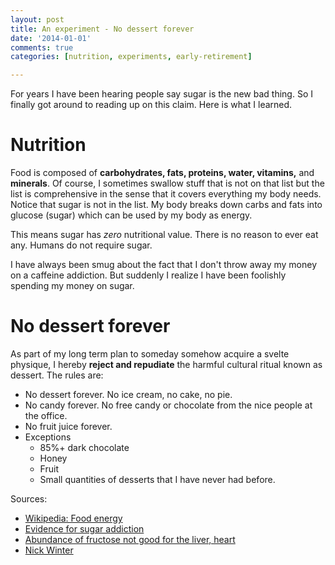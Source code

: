 ```yaml
---
layout: post
title: An experiment - No dessert forever
date: '2014-01-01'
comments: true
categories: [nutrition, experiments, early-retirement]

---
```


For years I have been hearing people say sugar is the new bad thing.  So I
finally got around to reading up on this claim.  Here is what I learned.

# Nutrition

Food is composed of **carbohydrates, fats, proteins, water, vitamins,** and
**minerals**.  Of course, I sometimes swallow stuff that is not on that list
but the list is comprehensive in the sense that it covers everything my body
needs.  Notice that sugar is not in the list.  My body breaks down carbs and
fats into glucose (sugar) which can be used by my body as energy.  

This means sugar has *zero* nutritional value.  There is no reason to ever
eat any.  Humans do not require sugar.

I have always been smug about the fact that I don't throw away my money on a
caffeine addiction.  But suddenly I realize I have been foolishly spending my
money on sugar.  

# No dessert forever

As part of my long term plan to someday somehow acquire a svelte physique, I
hereby **reject and repudiate** the harmful cultural ritual known as dessert.
The rules are:

 * No dessert forever.  No ice cream, no cake, no pie.
 * No candy forever.  No free candy or chocolate from the nice people at the office.
 * No fruit juice forever.
 * Exceptions
   * 85%+ dark chocolate
   * Honey
   * Fruit
   * Small quantities of desserts that I have never had before.

Sources:

 * [Wikipedia: Food energy](http://en.wikipedia.org/wiki/Food_energy)
 * [Evidence for sugar addiction](http://www.ncbi.nlm.nih.gov/pmc/articles/PMC2235907/)
 * [Abundance of fructose not good for the liver, heart](http://www.health.harvard.edu/newsletters/Harvard_Heart_Letter/2011/September/abundance-of-fructose-not-good-for-the-liver-heart)
 * [Nick Winter](http://nickwinter.net/experiments)

